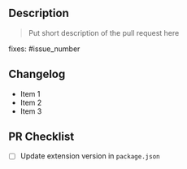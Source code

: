 ## Description
> Put short description of the pull request here

fixes: #issue_number

## Changelog
- Item 1
- Item 2
- Item 3

## PR Checklist
- [ ] Update extension version in `package.json`
